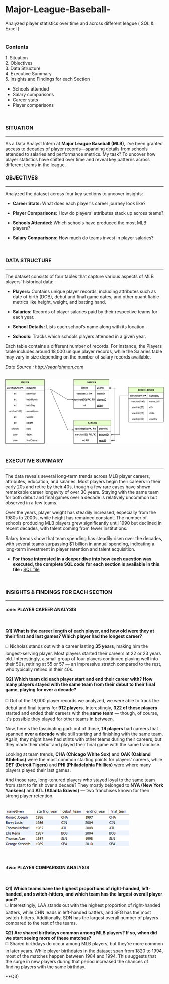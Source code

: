# Major-League-Baseball-
Analyzed player statistics over time and across different league ( SQL &amp; Excel )   
</br>  
<h3>Contents</h3> 
1. Situation <br> 
2. Objectives <br>  
3. Data Structure <br> 
4. Executive Summary <br>  
5. Insights and Findings for each Section <br> 

 * Schools attended <br>
 * Salary comparisons <br>
 * Career stats <br>
 * Player comparisons <br> 

<br>
<h3>SITUATION</h3>
<hr> 

As a Data Analyst Intern at **Major League Baseball (MLB)**, I’ve been granted access to decades of player records—spanning details 
from schools attended to salaries and performance metrics. My task? To uncover how player statistics have shifted over time and 
reveal key patterns across different teams in the league. <br> 

<h3>OBJECTIVES</h3> 
<hr> 
Analyzed the dataset across four key sections to uncover insights:<br> 

* **Career Stats:** What does each player's career journey look like? <br>
  
* **Player Comparisons:** How do players' attributes stack up across teams? <br>
  
* **Schools Attended:** Which schools have produced the most MLB players?	<br>
  
* **Salary Comparisons:** How much do teams invest in player salaries? <br>
<br> 

<h3>DATA STRUCTURE</h3> 
<hr> 
The dataset consists of four tables that capture various aspects of MLB players' historical data: <br>  

* **Players:** Contains unique player records, including attributes such as date of birth (DOB), debut and final game dates, and other quantifiable metrics like height, weight, and batting hand. <br> 

* **Salaries:** Records of player salaries paid by their respective teams for each year. <br> 

* **School Details:** Lists each school’s name along with its location. <br> 

* **Schools:** Tracks which schools players attended in a given year. <br>

Each table contains a different number of records. For instance, the Players table includes around 18,000 unique player records, while the Salaries table may vary in size depending on the number of salary records available. <br> 

*Data Source : http://seanlahman.com* <br> 
<br> 

![ERD](https://github.com/arghanilhub/Major-League-Baseball-/blob/main/ERD_MLB.png) <BR> 
<br>


<h3>EXECUTIVE SUMMARY</h3> 
<hr> 
 
The data reveals several long-term trends across MLB player careers, attributes, education, and salaries. Most players begin their careers in their early 20s and retire by their 40s, though a few rare cases have shown remarkable career longevity of over 30 years. Staying with the same team for both debut and final games over a decade is relatively uncommon but observed in a few teams. <br> 

Over the years, player weight has steadily increased, especially from the 1980s to 2000s, while height has remained constant. The number of schools producing MLB players grew significantly until 1990 but declined in recent decades, with talent coming from fewer institutions. <br>  
            
Salary trends show that team spending has steadily risen over the decades, with several teams surpassing $1 billion in annual spending, indicating a long-term investment in player retention and talent acquisition. <br> 

* **For those interested in a deeper dive into how each question was executed,
  the complete SQL code for each section is available in this file :** [SQL file](https://github.com/arghanilhub/Major-League-Baseball-/blob/main/assignment_%20MLB.sql) <br> 
<br>                       

<h3>INSIGHTS & FINDINGS FOR EACH SECTION</h3> 
<hr> 

<h4>:one: PLAYER CAREER ANALYSIS </h4> 
<br> 

**Q1) What is the career length of each player, and how old were they at their first and last games? Which player had the longest career?** <br> 

:white_medium_square: Nicholas stands out with a career lasting **35 years**, making him the longest-serving player. Most players started their careers at 22 or 23 years old. Interestingly, a small group of four players continued playing well into their 50s, retiring at 55 or 57 — an impressive  stretch compared to the rest, who typically retired in their 40s. <br>   
            
**Q2) Which team did each player start and end their career with? How many players stayed with the same team from their debut to their final game, playing for over a decade?** <br>        
:white_medium_square: Out of the 18,000 player records we analyzed, we were able to track the debut and final teams for **912 players**. Interestingly, **322 of these players** started and ended their careers with the **same team** — though, of course, it's possible they played for other teams in between. <br> 

Now, here's the fascinating part: out of those, **19 players** had careers that spanned **over a decade** while still starting and finishing with the same team. Again, they might have had stints with other teams during their careers, but they made their debut and played their final game with the same franchise. <br> 

Looking at team trends, **CHA (Chicago White Sox)** and **OAK (Oakland Athletics)** were the most common starting points for players' careers, while **DET (Detroit Tigers)** and **PHI (Philadelphia Phillies)** were where many players played their last games. <br> 

And those rare, long-tenured players who stayed loyal to the same team from start to finish over a decade? They mostly belonged to **NYA (New York Yankees)** and **ATL (Atlanta Braves)** — two franchises known for their strong player retention. <br> 

                
&nbsp; &nbsp; &nbsp; &nbsp; &nbsp; &nbsp; &nbsp; &nbsp; &nbsp; &nbsp; &nbsp; &nbsp; &nbsp; &nbsp;  ![career](https://github.com/arghanilhub/Major-League-Baseball-/blob/main/career.png) <br>             
<br> 
           
<h4>:two: PLAYER COMPARISON ANALYSIS </h4> 
<br> 

**Q1) Which teams have the highest proportions of right-handed, left-handed, and switch-hitters, and which team has the largest overall player pool?** <br> 
:white_medium_square: Interestingly, LAA stands out with the highest proportion of right-handed batters, while CHN leads in left-handed batters, and SFG has the most switch-hitters. Additionally, SDN has the largest overall number of players compared to the rest of the teams. <br> 
   
**Q2) Are shared birthdays common among MLB players? If so, when did we start seeing more of these matches?** <br> 
:white_medium_square: Shared birthdays do occur among MLB players, but they’re more common in later years. While player birthdates in the dataset span from 1820 to 1994, most of the matches happen between 1984 and 1994. This suggests that the surge in new players during that period increased the chances of finding players with the same birthday. <br>   
      
**Q3)      
